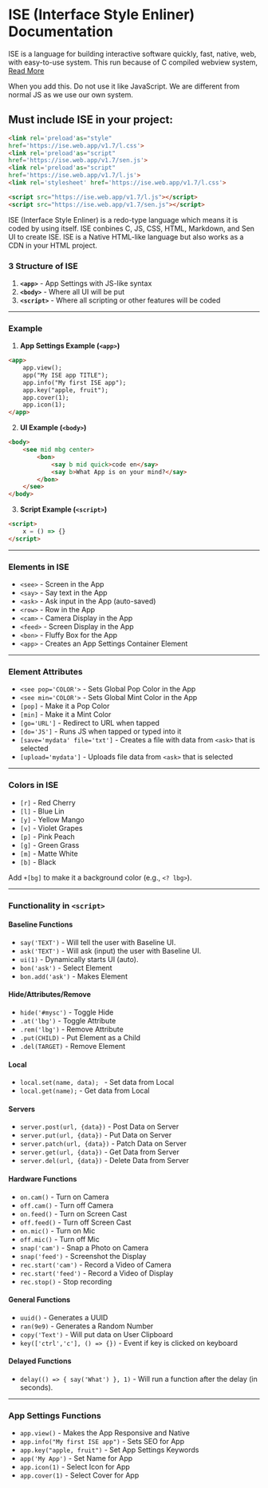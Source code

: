 
<link rel='stylesheet' href='https://ise.web.app/v1.7/l.css'>  <!-- UI (MUST) -->

# ISE (Interface Style Enliner) Documentation

ISE is a language for building interactive software quickly, fast, native, web, with easy-to-use system. 
This run because of C compiled webview system, [Read More](webview.md)

When you add this. Do not use it like JavaScript. We are different from normal JS as we use our own system.

## Must include ISE in your project:
```html
<link rel='preload'as="style"
href='https://ise.web.app/v1.7/l.css'>
<link rel='preload'as="script"
href='https://ise.web.app/v1.7/sen.js'>
<link rel='preload'as="script"
href='https://ise.web.app/v1.7/l.js'>
<link rel='stylesheet' href='https://ise.web.app/v1.7/l.css'>

<script src="https://ise.web.app/v1.7/l.js"></script>
<script src="https://ise.web.app/v1.7/sen.js"></script> 

```

ISE (Interface Style Enliner) is a redo-type language which means it is coded by using itself. ISE conbines C, JS, CSS, HTML, Markdown, and Sen UI to create ISE. ISE is a Native HTML-like language but also works as a CDN in your HTML project.

### 3 Structure of ISE

1. **`<app>`** - App Settings with JS-like syntax
2. **`<body>`** - Where all UI will be put
3. **`<script>`** - Where all scripting or other features will be coded

---

### Example

1. **App Settings Example (`<app>`)**
```html
<app>
    app.view();
    app("My ISE app TITLE");
    app.info("My first ISE app");
    app.key("apple, fruit");
    app.cover(1);
    app.icon(1);
</app>
```

2. **UI Example (`<body>`)**
```html
<body>
    <see mid mbg center>
        <bon>
            <say b mid quick>code en</say>
            <say b>What App is on your mind?</say>
        </bon>
    </see>
</body>
```

3. **Script Example (`<script>`)**
```html
<script>
    x = () => {}
</script>
```

---

### Elements in ISE

- `<see>` - Screen in the App
- `<say>` - Say text in the App
- `<ask>` - Ask input in the App (auto-saved)
- `<row>` - Row in the App
- `<cam>` - Camera Display in the App
- `<feed>` - Screen Display in the App
- `<bon>` - Fluffy Box for the App
- `<app>` - Creates an App Settings Container Element

---

### Element Attributes

- `<see pop='COLOR'>` - Sets Global Pop Color in the App
- `<see min='COLOR'>` - Sets Global Mint Color in the App
- `[pop]` - Make it a Pop Color
- `[min]` - Make it a Mint Color
- `[go='URL']` - Redirect to URL when tapped
- `[do='JS']` - Runs JS when tapped or typed into it
- `[save='mydata' file='txt']` - Creates a file with data from `<ask>` that is selected
- `[upload='mydata']` - Uploads file data from `<ask>` that is selected

---

### Colors in ISE

- `[r]` - Red Cherry
- `[l]` - Blue Lin
- `[y]` - Yellow Mango
- `[v]` - Violet Grapes
- `[p]` - Pink Peach
- `[g]` - Green Grass
- `[m]` - Matte White
- `[b]` - Black

Add `+[bg]` to make it a background color (e.g., `<? lbg>`).

---

### Functionality in `<script>`

#### Baseline Functions
- `say('TEXT')` - Will tell the user with Baseline UI.
- `ask('TEXT')` - Will ask (input) the user with Baseline UI.
- `ui(1)` - Dynamically starts UI (auto).
- `bon('ask')` - Select Element
- `bon.add('ask')` - Makes Element

#### Hide/Attributes/Remove
- `hide('#mysc')` - Toggle Hide
- `.at('lbg')` - Toggle Attribute
- `.rem('lbg')` - Remove Attribute
- `.put(CHILD)` - Put Element as a Child
- `.del(TARGET)` - Remove Element

#### Local 
- `local.set(name, data); ` - Set data from Local
- `local.get(name);` - Get data from Local

#### Servers
- `server.post(url, {data})` - Post Data on Server
- `server.put(url, {data})` - Put Data on Server
- `server.patch(url, {data})` - Patch Data on Server
- `server.get(url, {data})` - Get Data from Server
- `server.del(url, {data})` - Delete Data from Server

#### Hardware Functions
- `on.cam()` - Turn on Camera
- `off.cam()` - Turn off Camera
- `on.feed()` - Turn on Screen Cast
- `off.feed()` - Turn off Screen Cast
- `on.mic()` - Turn on Mic
- `off.mic()` - Turn off Mic
- `snap('cam')` - Snap a Photo on Camera
- `snap('feed')` - Screenshot the Display
- `rec.start('cam')` - Record a Video of Camera
- `rec.start('feed')` - Record a Video of Display
- `rec.stop()` - Stop recording

#### General Functions
- `uuid()` - Generates a UUID
- `ran(9e9)` - Generates a Random Number
- `copy('Text')` - Will put data on User Clipboard
- `key(['ctrl','c'], () => {})` - Event if key is clicked on keyboard

#### Delayed Functions
- `delay(() => { say('What') }, 1)` - Will run a function after the delay (in seconds).

---

### App Settings Functions

- `app.view()` - Makes the App Responsive and Native
- `app.info("My first ISE app")` - Sets SEO for App
- `app.key("apple, fruit")` - Set App Settings Keywords
- `app('My App')` - Set Name for App
- `app.icon(1)` - Select Icon for App
- `app.cover(1)` - Select Cover for App
